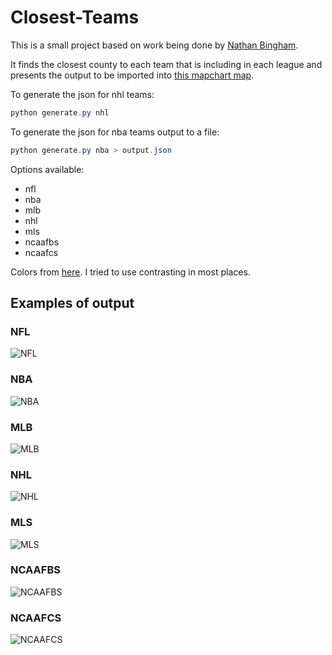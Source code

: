# Closest-Teams

This is a small project based on work being done by [Nathan Bingham](https://www.reddit.com/user/nbingham196).

It finds the closest county to each team that is including in each league and presents the output to be imported into [this mapchart map](https://mapchart.net/usa-counties.html).

To generate the json for nhl teams:
```powershell
python generate.py nhl
```

To generate the json for nba teams output to a file:
```powershell
python generate.py nba > output.json
```

Options available:
* nfl
* nba
* mlb
* nhl
* mls
* ncaafbs
* ncaafcs

Colors from [here](https://teamcolorcodes.com/). I tried to use contrasting in most places.

## Examples of output

### NFL

![NFL](images/nfl.png?raw=true "NFL")

### NBA

![NBA](images/nba.png?raw=true "NBA")

### MLB

![MLB](images/mlb.png?raw=true "MLB")

### NHL

![NHL](images/nhl.png?raw=true "NHL")

### MLS

![MLS](images/mls.png?raw=true "MLS")

### NCAAFBS

![NCAAFBS](images/ncaafbs.png?raw=true "NCAAFBS")

### NCAAFCS

![NCAAFCS](images/ncaafcs.png?raw=true "NCAAFCS")